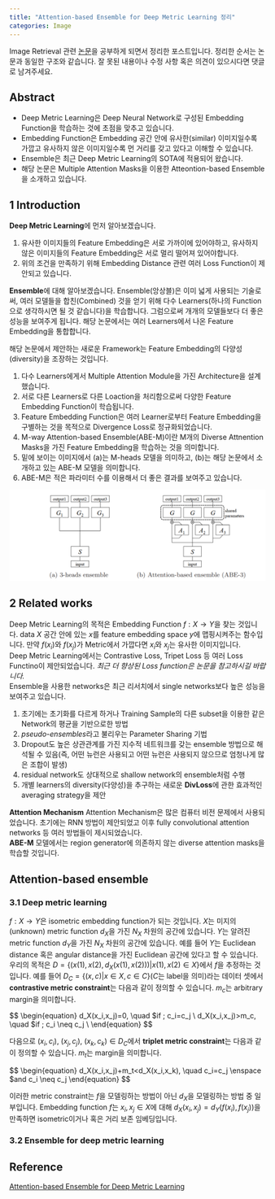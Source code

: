 ```yaml
---
title: "Attention-based Ensemble for Deep Metric Learning 정리"
categories: Image
---
```


Image Retrieval 관련 [논문](https://arxiv.org/abs/1804.00382)을 공부하게 되면서 정리한 포스트입니다. 정리한 순서는 논문과 동일한 구조와 같습니다. 잘 못된 내용이나 수정 사항 혹은 의견이 있으시다면 댓글로 남겨주세요.

## Abstract
- Deep Metric Learning은 Deep Neural Network로 구성된 Embedding Function을 학습하는 것에 초점을 맞추고 있습니다.
- Embedding Function은 Embedding 공간 안에 유사한(similar) 이미지일수록 가깝고 유사하지 않은 이미지일수록 먼 거리를 갖고 있다고 이해할 수 있습니다.
- Ensemble은 최근 Deep Metric Learning의 SOTA에 적용되어 왔습니다.
- 해당 논문은 Multiple Attention Masks을 이용한 Atteontion-based Ensemble을 소개하고 있습니다.

## 1 Introduction
**Deep Metric Learning**에 먼저 알아보겠습니다.
1. 유사한 이미지들의 Feature Embedding은 서로 가까이에 있어야하고, 유사하지 않은 이미지들의 Feature Embedding은 서로 멀리 떨어져 있어야합니다.
2. 위의 조건을 만족하기 위해 Embedding Distance 관련 여러 Loss Function이 제안되고 있습니다.

**Ensemble**에 대해 알아보겠습니다.
Ensemble(앙상블)은 이미 넓게 사용되는 기술로써, 여러 모델들을 합친(Combined) 것을 얻기 위해 다수 Learners(하나의 Function으로 생각하시면 될 것 같습니다)을 학습합니다. 그럼으로써 개개의 모델들보다 더 좋은 성능을 보여주게 됩니다. 해당 논문에서는 여러 Learners에서 나온 Feature Embedding을 통합합니다.

해당 논문에서 제안하는 새로운 Framework는 Feature Embedding의 다양성(diversity)을 조장하는 것입니다.
1. 다수 Learners에게서 Multiple Attention Module을 가진 Architecture을 설계했습니다.
2. 서로 다른 Learners로 다른 Loaction을 처리함으로써 다양한 Feature Embedding Function이 학습됩니다.
3. Feature Embedding Function은 여러 Learner로부터 Feature Embedding을 구별하는 것을 목적으로 Divergence Loss로 정규화되었습니다.
4. M-way Attention-based Ensemble(ABE-M)이란 M개의 Diverse Attnention Masks을 가진 Feature Embedding을 학습하는 것을 의미합니다.
5. 밑에 보이는 이미지에서 (a)는 M-heads 모델을 의미하고, (b)는 해당 논문에서 소개하고 있는 ABE-M 모델을 의미합니다.
6. ABE-M은 적은 파라미터 수를 이용해서 더 좋은 결과를 보여주고 있습니다.

<img src="/assets/images/paper1_fig1.PNG"><br>

## 2 Related works
Deep Metric Learning의 목적은 Embedding Function $f: X\rightarrow Y$을 찾는 것입니다. data $X$ 공간 안에 있는 $x$를 feature embedding space $y$에 맵핑시켜주는 함수입니다. 만약 $f(x_i)$와 $f(x_j)$가 Metric에서 가깝다면 $x_i$와 $x_j$는 유사한 이미지입니다.<br>
Deep Metric Learning에서는 Contrastive Loss, Tripet Loss 등 여러 Loss Functino이 제안되었습니다. *최근 더 향상된 Loss function은 논문을 참고하시길 바랍니다.*<br>
Ensemble을 사용한 networks은 최근 리서치에서 single networks보다 높은 성능을 보여주고 있습니다.

1. 초기에는 초기화를 다르게 하거나 Training Sample의 다른 subset을 이용한 같은 Network의 평균을 기반으로한 방법
2. *pseudo-ensembles*라고 불리우는 Parameter Sharing 기법
3. Dropout도 높은 상관관계를 가진 지수적 네트워크를 갖는 ensemble 방법으로 해석될 수 있음(즉, 어떤 뉴런은 사용되고 어떤 뉴런은 사용되지 않으므로 엄청나게 많은 조합이 발생)
4. residual network도 상대적으로 shallow network의 ensemble처럼 수행
5. 개별 learners의 diversity(다양성)을 추구하는 새로운 **DivLoss**에 관한 효과적인 averaging strategy을 제안


**Attention Mechanism**
Attention Mechanism은 많은 컴퓨터 비전 문제에서 사용되었습니다. 초기에는 RNN 방법이 제안되었고 이후 fully convolutional attention networks 등 여러 방법들이 제시되었습니다.<br>
**ABE-M** 모델에서는 region generator에 의존하지 않는 diverse attention masks을 학습할 것입니다.

## Attention-based ensemble
### 3.1 Deep metric learning
$f: X\rightarrow Y$은 isometric embedding function가 되는 것입니다. $X$는 미지의(unknown) metric function $d_X$을 가진 $N_X$ 차원의 공간에 있습니다. $Y$는 알려진 metric function $d_Y$을 가진 $N_X$ 차원의 공간에 있습니다. 예를 들어 $Y$는 Euclidean distance 혹은 angular distance을 가진 Euclidean 공간에 있다고 할 수 있습니다.<br>
우리의 목적은 $D = \{(x(1), x(2), d_X (x(1), x(2)))|x(1), x(2) \in  X \}$에서 $f$을 추정하는 것입니다. 예를 들어 $D_C = \{(x, c)|x \in  X, c \in  C\}$($C$는 label을 의미)라는 데이터 셋에서 **contrastive metric constraint**는 다음과 같이 정의할 수 있습니다. $m_c$는 arbitrary margin을 의미합니다. 

$$
\begin{equation}
d_X(x_i,x_j)=0, \quad $if \; c_i=c_j \\
d_X(x_i,x_j)>m_c, \quad $if \; c_i \neq c_j \\
\end{equation}
$$

다음으로 $(x_i, c_i),\> (x_j, c_j), \> (x_k, c_k) \in D_C$에서 **triplet metric constraint**는 다음과 같이 정의할 수 있습니다. $m_t$는 margin을 의미합니다.

$$
\begin{equation}
d_X(x_i,x_j)+m_t<d_X(x_i,x_k), \quad c_i=c_j \enspace $and  c_i \neq c_j
\end{equation}
$$

이러한 metric constraint는 $f$을 모델링하는 방법이 아닌 $d_X$을 모델링하는 방법 중 일부입니다. Embedding function $f$는 $x_i,x_j \in X$에 대해 $d_X(x_i,x_j)=d_Y(f(x_i),f(x_j))$을 만족하면 isometric이거나 혹은 거리 보존 임베딩입니다.


### 3.2 Ensemble for deep metric learning


## Reference
[Attention-based Ensemble for Deep Metric Learning](https://arxiv.org/abs/1804.00382)<br>